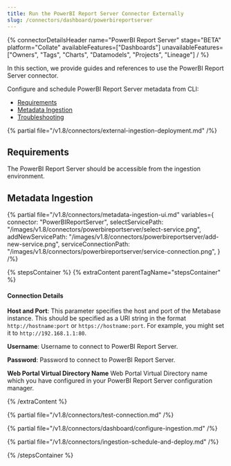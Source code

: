 ```yaml
---
title: Run the PowerBI Report Server Connector Externally
slug: /connectors/dashboard/powerbireportserver
---
```


{% connectorDetailsHeader
  name="PowerBI Report Server"
  stage="BETA"
  platform="Collate"
  availableFeatures=["Dashboards"]
  unavailableFeatures=["Owners", "Tags", "Charts", "Datamodels", "Projects", "Lineage"]
/ %}

In this section, we provide guides and references to use the PowerBI Report Server connector.

Configure and schedule PowerBI Report Server metadata from CLI:

- [Requirements](#requirements)
- [Metadata Ingestion](#metadata-ingestion)
- [Troubleshooting](/connectors/dashboard/powerbireportserver/troubleshooting)

{% partial file="/v1.8/connectors/external-ingestion-deployment.md" /%}

## Requirements

The PowerBI Report Server should be accessible from the ingestion environment.

## Metadata Ingestion

{% partial 
  file="/v1.8/connectors/metadata-ingestion-ui.md" 
  variables={
    connector: "PowerBIReportServer", 
    selectServicePath: "/images/v1.8/connectors/powerbireportserver/select-service.png",
    addNewServicePath: "/images/v1.8/connectors/powerbireportserver/add-new-service.png",
    serviceConnectionPath: "/images/v1.8/connectors/powerbireportserver/service-connection.png",
} 
/%}

{% stepsContainer %}
{% extraContent parentTagName="stepsContainer" %}

#### Connection Details

**Host and Port**:
This parameter specifies the host and port of the Metabase instance. This should be specified as a URI string in the format `http://hostname:port` or `https://hostname:port`. 
For example, you might set it to `http://192.168.1.1:80`.

**Username**:
Username to connect to PowerBI Report Server.

**Password**:
Password to connect to PowerBI Report Server.

**Web Portal Virtual Directory Name**
Web Portal Virtual Directory name which you have configured in your PowerBI Report Server configuration manager.

{% /extraContent %}

{% partial file="/v1.8/connectors/test-connection.md" /%}

{% partial file="/v1.8/connectors/dashboard/configure-ingestion.md" /%}

{% partial file="/v1.8/connectors/ingestion-schedule-and-deploy.md" /%}

{% /stepsContainer %}
